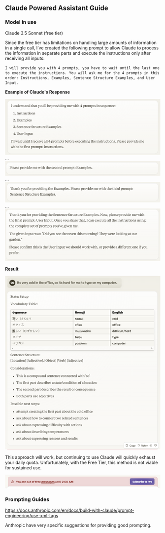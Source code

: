 ## Claude Powered Assistant Guide

### Model in use

Claude 3.5 Sonnet (free tier) 

Since the free tier has limitations on handling large amounts of information in a single call, I’ve created the following prompt to allow Claude to process the information in separate parts and execute the instructions only after receiving all inputs:

```
I will provide you with 4 prompts, you have to wait until the last one to execute the instructions. You will ask me for the 4 prompts in this order: Instructions, Examples, Sentence Structure Examples, and User Input.
```

**Example of Claude's Response**

![alt text](image.png)
...
![alt text](image-1.png)
...
![alt text](image-2.png)
...
![alt text](image-3.png)

**Result**

![alt text](image-4.png)


This approach will work, but continuing to use Claude will quickly exhaust your daily quota. Unfortunately, with the Free Tier, this method is not viable for sustained use.

![alt text](image-5.png)


### Prompting Guides

https://docs.anthropic.com/en/docs/build-with-claude/prompt-engineering/use-xml-tags

Anthropic have very specific suggestions for providing good prompting.